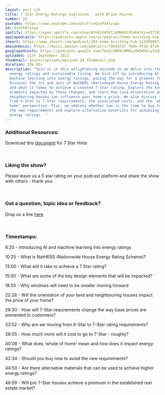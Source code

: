 ```yaml
---
layout: post.njk
title: 7 Star Energy Ratings explained - with Brian Haines
number: 24
youtube: https://www.youtube.com/watch?v=Q1nPX4lysqo
id: Q1nPX4lysqo
spotify: https://open.spotify.com/show/6PnOjGdSKtJyMNA41Vhakk?si=e2f102d840884d26
applepodcasts: https://podcasts.apple.com/us/podcast/home-building-hub/id1681936589
iheart: https://www.iheart.com/podcast/269-home-building-hub-112809987/
amazonmusic: https://music.amazon.com/podcasts/7004d7d7-fb06-473b-8f26-8ce9992cac11/home-building-hub
googlepodcasts: https://podcasts.google.com/feed/aHR0cHM6Ly9mZWVkcy5idXp6c3Byb3V0LmNvbS8yMTM5MTU1LnJzcw==
uploaded: 11th September 2023
thumbnail: assets/uploads/episode-24_thumbnail.png
duration: 53m 05s
description: "Join us in this enlightening episode as we delve into the world of
  energy ratings and sustainable living. We kick off by introducing AI and
  machine learning into energy ratings, paving the way for a greener future.
  Discover the ins and outs of NatHERS (Nationwide House Energy Rating Scheme)
  and what it takes to achieve a coveted 7-Star rating. Explore the key design
  elements impacted by these changes, and learn how land orientation and
  neighboring houses can influence your home's price. We also discuss the shift
  from 6-Star to 7-Star requirements, the associated costs, and the 'whole of
  home' perspective. Plus, we address whether now is the time to buy to avoid
  the new requirements and explore alternative materials for achieving higher
  energy ratings. "
---
```

### Additional Resources:

Download this [document](https://homebuildinghub.com.au/assets/uploads/episode-24_7-stars-hints.pdf) for 7 Star Hints

<br>

### Liking the show?

Please leave us a 5 star rating on your podcast platform and share the show with others - thank you.

<br>

### Got a question, topic idea or feedback?

Drop us a line <a href="/contact" id="contact-us" target="_blank">here</a>

<br>

### Timestamps:

8:20 - Introducing AI and machine learning into energy ratings 

10:25 - What is NatHERS (Nationwide House Energy Rating Scheme)?

13:00 - What will it take to achieve a 7 Star rating? 

15:00 - What are some of the key design elements that will be impacted?

18:50 - Why windows will need to be smaller moving forward

22:28 - Will the orientation of your land and neighbouring houses impact the price of your home?

26:30 - How will 7-Star requirements change the way base prices are presented to customers?

33:52 - Why are we moving from 6-Star to 7-Star rating requirements?

38:05 - How much more will it cost to go to 7-Star - roughly?

40:08 - What does ‘whole of home’ mean and how does it impact energy ratings?

42:34 - Should you buy now to avoid the new requirements? 

44:50 - Are there alternative materials that can be used to achieve higher energy ratings?

46:59 - Will pre 7-Star houses achieve a premium in the established real estate market?